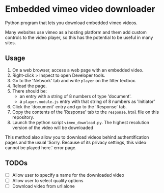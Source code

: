 # Embedded vimeo video downloader
Python program that lets you download embedded vimeo videos.

Many websites use vimeo as a hosting platform and them add custom controls to the video player, so this has the potential to be useful in many sites.
## Usage
1. On a web browser, access a web page with an embedded video.
2. Right-click > Inspect  to open Developer tools.
3. Go to the 'Network' tab and write `player` on the filter textbox.
4. Reload the page.
5. There should be:
    - an entry with a string of 8 numbers of type 'document'.
    - a `player.module.js` entry with that string of 8 numbers as 'Initiator'
6. Click the 'document' entry and go to the 'Response' tab.
7. Copy the contents of the 'Response' tab to the `response.html` file on this repository.
8. Launch the python script `vimeo_download.py`. The highest resolution version of the video will be downloaded

This method also allow you to download videos behind authentification pages and the usual 'Sorry.
Because of its privacy settings, this video cannot be played here.' error page.

## TODOs
- [ ] Allow user to specify a name for the downloaded video
- [ ] Allow user to select quality options
- [ ] Download video from url alone